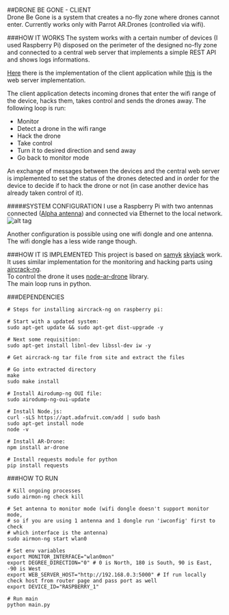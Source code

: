 ##DRONE BE GONE - CLIENT
<br>
Drone Be Gone is a system that creates a no-fly zone where drones cannot enter. Currently works only with Parrot AR.Drones (controlled via wifi).

###HOW IT WORKS
The system works with a certain number of devices (I used Raspberry Pi) disposed on the perimeter of the designed no-fly zone and connected to a central web server that implements a simple REST API and shows logs informations. <br>

[Here](https://github.com/federico-fiorini/dbg.client) there is the implementation of the client application while [this](https://github.com/federico-fiorini/dbg.web-server) is the web server implementation. <br>

The client application detects incoming drones that enter the wifi range of the device, hacks them, takes control and sends the drones away. The following loop is run:<br>

- Monitor<br>
- Detect a drone in the wifi range<br>
- Hack the drone<br>
- Take control<br>
- Turn it to desired direction and send away<br> 
- Go back to monitor mode<br>

An exchange of messages between the devices and the central web server is implemented to set the status of the drones detected and in order for the device to decide if to hack the drone or not (in case another device has already taken control of it).

#####SYSTEM CONFIGURATION
I use a Raspberry Pi with two antennas connected ([Alpha antenna](https://www.amazon.com/Alfa-AWUS036H-802-11b-Wireless-network/dp/B002WCEWU8)) and connected via Ethernet to the local network.
![alt tag](http://i.imgur.com/b9rieBd.png)

Another configuration is possible using one wifi dongle and one antenna. The wifi dongle has a less wide range though.


###HOW IT IS IMPLEMENTED
This project is based on [samyk](https://github.com/samyk) [skyjack](https://github.com/samyk/skyjack) work. It uses similar implementation for the monitoring and hacking parts using [aircrack-ng](http://www.aircrack-ng.org/).<br>
To control the drone it uses [node-ar-drone](https://github.com/felixge/node-ar-drone) library.<br>
The main loop runs in python. 


###DEPENDENCIES

	# Steps for installing aircrack-ng on raspberry pi:
    
    # Start with a updated system:
    sudo apt-get update && sudo apt-get dist-upgrade -y
        
    # Next some requisition:
    sudo apt-get install libnl-dev libssl-dev iw -y
        
    # Get aircrack-ng tar file from site and extract the files
    
    # Go into extracted directory
    make
    sudo make install
    
    # Install Airodump-ng OUI file:
    sudo airodump-ng-oui-update
    
    # Install Node.js:
    curl -sLS https://apt.adafruit.com/add | sudo bash
    sudo apt-get install node
    node -v
        
    # Install AR-Drone:
    npm install ar-drone
    
    # Install requests module for python
    pip install requests

###HOW TO RUN

    # Kill ongoing processes
    sudo airmon-ng check kill
    
    # Set antenna to monitor mode (wifi dongle doesn't support monitor mode,
    # so if you are using 1 antenna and 1 dongle run 'iwconfig' first to check
    # which interface is the antenna)
    sudo airmon-ng start wlan0

    # Set env variables
    export MONITOR_INTERFACE="wlan0mon"
    export DEGREE_DIRECTION="0" # 0 is North, 180 is South, 90 is East, -90 is West
    export WEB_SERVER_HOST="http://192.168.0.3:5000" # If run locally check host from router page and pass port as well
    export DEVICE_ID="RASPBERRY_1"

    # Run main
    python main.py
